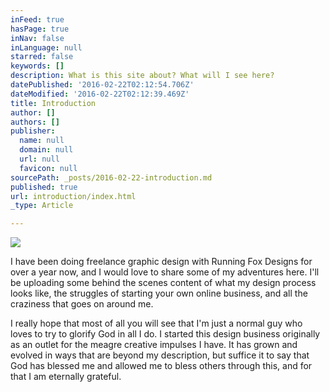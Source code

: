 ```yaml
---
inFeed: true
hasPage: true
inNav: false
inLanguage: null
starred: false
keywords: []
description: What is this site about? What will I see here?
datePublished: '2016-02-22T02:12:54.706Z'
dateModified: '2016-02-22T02:12:39.469Z'
title: Introduction
author: []
authors: []
publisher:
  name: null
  domain: null
  url: null
  favicon: null
sourcePath: _posts/2016-02-22-introduction.md
published: true
url: introduction/index.html
_type: Article

---
```

![](https://the-grid-user-content.s3-us-west-2.amazonaws.com/195a859d-f239-44a4-a350-a69065ccb628.jpg)

I have been doing freelance graphic design with Running Fox Designs for over a year now, and I would love to share some of my adventures here. I'll be uploading some behind the scenes content of what my design process looks like, the struggles of starting your own online business, and all the craziness that goes on around me.

I really hope that most of all you will see that I'm just a normal guy who loves to try to glorify God in all I do. I started this design business originally as an outlet for the meagre creative impulses I have. It has grown and evolved in ways that are beyond my description, but suffice it to say that God has blessed me and allowed me to bless others through this, and for that I am eternally grateful.